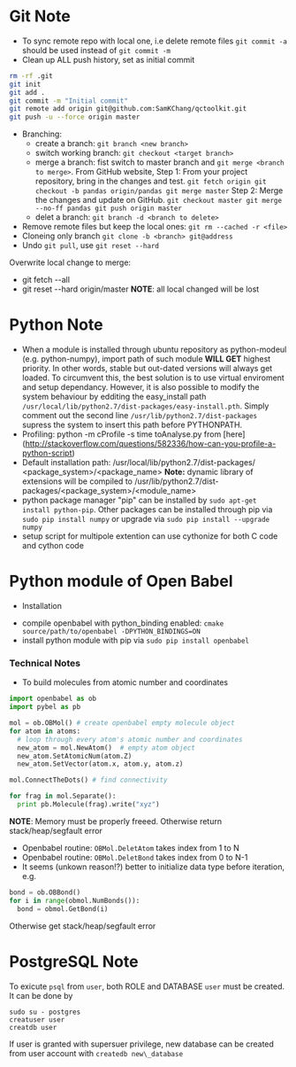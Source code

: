 Git Note
========
* To sync remote repo with local one, i.e delete remote files
  `git commit -a` should be used instead of `git commit -m`
* Clean up ALL push history, set as initial commit
```bash
rm -rf .git
git init
git add .
git commit -m "Initial commit"
git remote add origin git@github.com:SamKChang/qctoolkit.git
git push -u --force origin master
```
* Branching:
  - create a branch: `git branch <new branch>`
  - switch working branch: `git checkout <target branch>`
  - merge a branch: 
    fist switch to master branch and `git merge <branch to merge>`.
    From GitHub website, Step 1: 
    From your project repository, bring in the changes and test.
`
git fetch origin
git checkout -b pandas origin/pandas
git merge master
`
    Step 2:
    Merge the changes and update on GitHub.
`
git checkout master
git merge --no-ff pandas
git push origin master
`
  - delet a branch: `git branch -d <branch to delete>`
* Remove remote files but keep the local ones:
  `git rm --cached -r <file>`
* Cloneing only branch
  `git clone -b <branch> git@address`
* Undo `git pull`, use `git reset --hard`

Overwrite local change to merge:
* git fetch --all
* git reset --hard origin/master
**NOTE**: all local changed will be lost


Python Note
===========
* When a module is installed through ubuntu repository as python-modeul (e.g. python-numpy), import path of such module **WILL GET** highest priority. In other words, stable but out-dated versions will always get loaded. To circumvent this, the best solution is to use virtual enviroment and setup dependancy. However, it is also possible to modify the system behaviour by edditing the easy_install path ```/usr/local/lib/python2.7/dist-packages/easy-install.pth```. Simply comment out the second line ```/usr/lib/python2.7/dist-packages``` supress the system to insert this path before PYTHONPATH.
* Profiling: python -m cProfile -s time toAnalyse.py <args> 
from [here]
(http://stackoverflow.com/questions/582336/how-can-you-profile-a-python-script)
* Default installation path: /usr/local/lib/python2.7/dist-packages/
<package_system>/<package_name>
**Note:** dynamic library of extensions will be compiled to 
/usr/lib/python2.7/dist-packages/<package_system>/<module_name>
* python package manager "pip" can be installed by ```sudo apt-get install python-pip```. Other packages can be installed through pip via ```sudo pip install numpy``` or upgrade via ```sudo pip install --upgrade numpy```
* setup script for multipole extention can use cythonize for both C code and cython code


Python module of Open Babel
===========================
* Installation
 - compile openbabel with python\_binding enabled: ```cmake source/path/to/openbabel -DPYTHON_BINDINGS=ON```
 - install python module with pip via ```sudo pip install openbabel```

### Technical Notes
* To build molecules from atomic number and coordinates
```python
import openbabel as ob
import pybel as pb

mol = ob.OBMol() # create openbabel empty molecule object
for atom in atoms: 
  # loop through every atom's atomic number and coordinates
  new_atom = mol.NewAtom()  # empty atom object
  new_atom.SetAtomicNum(atom.Z)
  new_atom.SetVector(atom.x, atom.y, atom.z)

mol.ConnectTheDots() # find connectivity

for frag in mol.Separate():
  print pb.Molecule(frag).write("xyz")
```
**NOTE**: Memory must be properly freeed. 
Otherwise return stack/heap/segfault error
* Openbabel routine: `OBMol.DeletAtom` takes index from 1 to N
* Openbabel routine: `OBMol.DeletBond` takes index from 0 to N-1
* It seems (unkown reason!?) better to initialize data type before iteration, e.g.
```python
bond = ob.OBBond()
for i in range(obmol.NumBonds()):
  bond = obmol.GetBond(i)
```
Otherwise get stack/heap/segfault error


PostgreSQL Note
===============
To exicute `psql` from `user`, both ROLE and DATABASE `user` must be created. 
It can be done by
```
sudo su - postgres
creatuser user
creatdb user
```
If user is granted with supersuer privilege, new database can be created 
from user account with `createdb new\_database`
